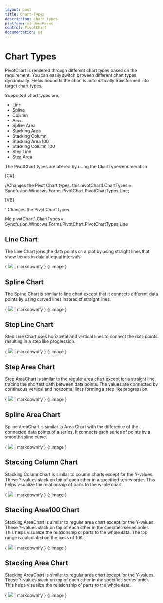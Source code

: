 ```yaml
---
layout: post
title: Chart-Types
description: chart types
platform: WindowsForms
control: PivotChart
documentation: ug
---
```


# Chart Types

PivotChart is rendered through different chart types based on the requirement. You can easily switch between different chart types dynamically. Fields bound to the chart is automatically transformed into target chart types.

Supported chart types are,

* Line
* Spline
* Column
* Area
* Spline Area
* Stacking Area
* Stacking Column
* Stacking Area 100
* Stacking Column 100
* Step Line
* Step Area

The PivotChart types are altered by using the ChartTypes enumeration.


[C#]

//Changes the Pivot Chart types.
this.pivotChart1.ChartTypes = Syncfusion.Windows.Forms.PivotChart.PivotChartTypes.Line;



[VB]

' Changes the Pivot Chart types.

Me.pivotChart1.ChartTypes = Syncfusion.Windows.Forms.PivotChart.PivotChartTypes.Line



## Line Chart

The Line Chart joins the data points on a plot by using straight lines that show trends in data at equal intervals.

{ ![](Chart-Types_images/Chart-Types_img1.png) | markdownify }
{:.image }


## Spline Chart

The Spline Chart is similar to line chart except that it connects different data points by using curved lines instead of straight lines.



{ ![](Chart-Types_images/Chart-Types_img2.png) | markdownify }
{:.image }


## Step Line Chart

Step Line Chart uses horizontal and vertical lines to connect the data points resulting in a step like progression.


{ ![](Chart-Types_images/Chart-Types_img3.png) | markdownify }
{:.image }


## Step Area Chart

Step AreaChart is similar to the regular area chart except for a straight line tracing the shortest path between data points. The values are connected by continuous vertical and horizontal lines forming a step like progression.

{ ![](Chart-Types_images/Chart-Types_img4.png) | markdownify }
{:.image }


## Spline Area Chart

Spline AreaChart is similar to Area Chart with the difference of the connected data points of a series. It connects each series of points by a smooth spline curve.



{ ![](Chart-Types_images/Chart-Types_img5.png) | markdownify }
{:.image }


## Stacking Column Chart

Stacking ColumnChart is similar to column charts except for the Y-values. These Y-values stack on top of each other in a specified series order. This helps visualize the relationship of parts to the whole chart.








{ ![](Chart-Types_images/Chart-Types_img6.png) | markdownify }
{:.image }


## Stacking Area100 Chart

Stacking AreaChart is similar to regular area chart except for the Y-values. These Y-values stack on top of each other in the specified series order. This helps visualize the relationship of parts to the whole data. The top range is calculated on the basis of 100.


{ ![](Chart-Types_images/Chart-Types_img7.png) | markdownify }
{:.image }


## Stacking Area Chart

Stacking AreaChart is similar to regular area chart except for the Y-values. These Y-values stack on top of each other in the specified series order. This helps visualize the relationship of parts to the whole data.


{ ![](Chart-Types_images/Chart-Types_img8.png) | markdownify }
{:.image }


